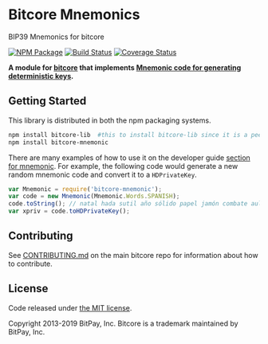 # Bitcore Mnemonics

BIP39 Mnemonics for bitcore

[![NPM Package](https://img.shields.io/npm/v/bitcore-mnemonic.svg?style=flat-square)](https://www.npmjs.org/package/bitcore-mnemonic)
[![Build Status](https://img.shields.io/travis/bitpay/bitcore-mnemonic.svg?branch=master&style=flat-square)](https://travis-ci.org/bitpay/bitcore-mnemonic)
[![Coverage Status](https://img.shields.io/coveralls/bitpay/bitcore-mnemonic.svg?style=flat-square)](https://coveralls.io/r/bitpay/bitcore-mnemonic)

**A module for [bitcore](https://github.com/bitpay/bitcore) that implements [Mnemonic code for generating deterministic keys](https://github.com/bitgesell/bips/blob/master/bip-0039.mediawiki).**

## Getting Started

This library is distributed in both the npm packaging systems.

```sh
npm install bitcore-lib  #this to install bitcore-lib since it is a peerDependecy
npm install bitcore-mnemonic
```

There are many examples of how to use it on the developer guide [section for mnemonic](./docs/index.md). For example, the following code would generate a new random mnemonic code and convert it to a `HDPrivateKey`.

```javascript
var Mnemonic = require('bitcore-mnemonic');
var code = new Mnemonic(Mnemonic.Words.SPANISH);
code.toString(); // natal hada sutil año sólido papel jamón combate aula flota ver esfera...
var xpriv = code.toHDPrivateKey();
```

## Contributing

See [CONTRIBUTING.md](https://github.com/bitpay/bitcore/blob/master/CONTRIBUTING.md) on the main bitcore repo for information about how to contribute.

## License

Code released under [the MIT license](https://github.com/bitpay/bitcore/blob/master/LICENSE).

Copyright 2013-2019 BitPay, Inc. Bitcore is a trademark maintained by BitPay, Inc.
